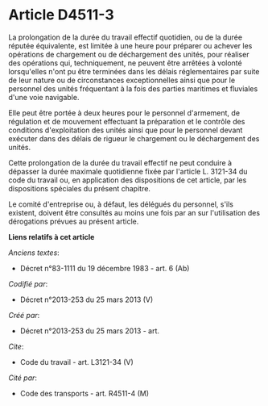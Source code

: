# Article D4511-3

La prolongation de la durée du travail effectif quotidien, ou de la durée réputée équivalente, est limitée à une heure pour
préparer ou achever les opérations de chargement ou de déchargement des unités, pour réaliser des opérations qui,
techniquement, ne peuvent être arrêtées à volonté lorsqu'elles n'ont pu être terminées dans les délais réglementaires par
suite de leur nature ou de circonstances exceptionnelles ainsi que pour le personnel des unités fréquentant à la fois des
parties maritimes et fluviales d'une voie navigable. 

Elle peut être portée à deux heures pour le personnel d'armement, de régulation et de mouvement effectuant la préparation et
le contrôle des conditions d'exploitation des unités ainsi que pour le personnel devant exécuter dans des délais de rigueur
le chargement ou le déchargement des unités. 

Cette prolongation de la durée du travail effectif ne peut conduire à dépasser la durée maximale quotidienne fixée par
l'article L. 3121-34 du code du travail ou, en application des dispositions de cet article, par les dispositions spéciales du
présent chapitre. 

Le comité d'entreprise ou, à défaut, les délégués du personnel, s'ils existent, doivent être consultés au moins une fois par
an sur l'utilisation des dérogations prévues au présent article.

**Liens relatifs à cet article**

_Anciens textes_:

  - Décret n°83-1111 du 19 décembre 1983 - art. 6 (Ab)

_Codifié par_:

  - Décret n°2013-253 du 25 mars 2013 (V)

_Créé par_:

  - Décret n°2013-253 du 25 mars 2013 - art.

_Cite_:

  - Code du travail - art. L3121-34 (V)

_Cité par_:

  - Code des transports - art. R4511-4 (M)
